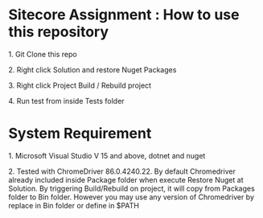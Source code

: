 <h1>Sitecore Assignment : How to use this repository</h1>

<p> 1. Git Clone this repo
<p> 2. Right click Solution and restore Nuget Packages
<p> 3. Right click Project Build / Rebuild project
<p> 4. Run test from inside Tests folder
  
<h1>System Requirement</h1>
<p> 1. Microsoft Visual Studio V 15 and above, dotnet and nuget
<p> 2. Tested with ChromeDriver 86.0.4240.22. By default Chromedriver already included inside Package folder when execute Restore Nuget at Solution. By triggering Build/Rebuild on project, it will copy from Packages folder to Bin folder. However you may use any version of Chromedriver by replace in Bin folder or define in $PATH








